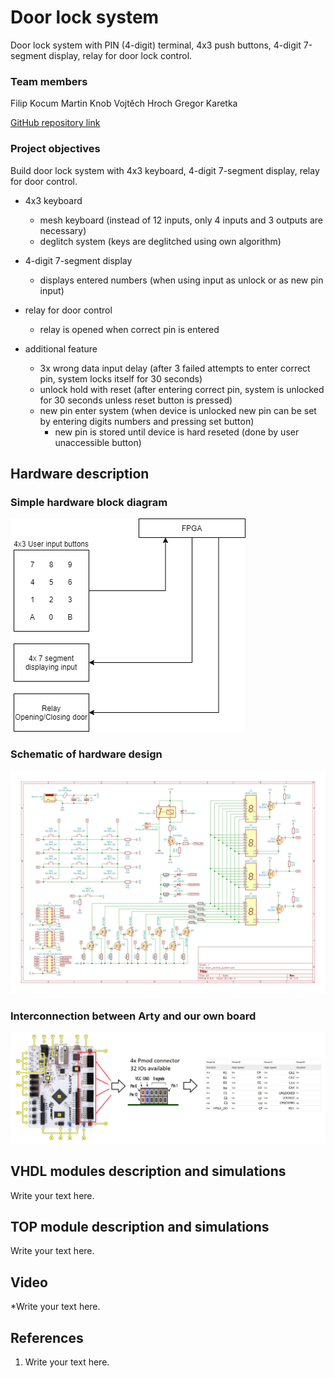# Door lock system

Door lock system with PIN (4-digit) terminal, 4x3 push buttons, 4-digit 7-segment display, relay for door lock control.

### Team members

Filip Kocum 
Martin Knob
Vojtěch Hroch
Gregor Karetka 

[GitHub repository link](https://github.com/gkaretka/DE1-projekt)

### Project objectives

Build door lock system with 4x3 keyboard, 4-digit 7-segment display, relay for door control.

- 4x3 keyboard
   - mesh keyboard (instead of 12 inputs, only 4 inputs and 3 outputs are necessary)
   - deglitch system (keys are deglitched using own algorithm)
- 4-digit 7-segment display
  - displays entered numbers (when using input as unlock or as new pin input)
- relay for door control
  - relay is opened when correct pin is entered

- additional feature
  - 3x wrong data input delay (after 3 failed attempts to enter correct pin, system locks itself for 30 seconds)
  - unlock hold with reset (after entering correct pin, system is unlocked for 30 seconds unless reset button is pressed)
  - new pin enter system (when device is unlocked new pin can be set by entering digits numbers and pressing set button)
    - new pin is stored until device is hard reseted (done by user unaccessible button)

## Hardware description

### Simple hardware block diagram

![schematic0](img/block_diagram.png)

### Schematic of hardware design

![schematic1](img/schematic.png)

### Interconnection between Arty and our own board

![schematic2](img/arty_connection.png)


## VHDL modules description and simulations

Write your text here.


## TOP module description and simulations

Write your text here.


## Video

*Write your text here.


## References

   1. Write your text here.
